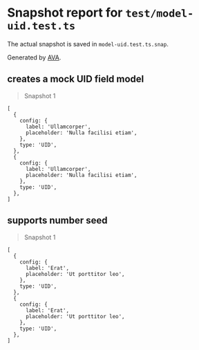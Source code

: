 # Snapshot report for `test/model-uid.test.ts`

The actual snapshot is saved in `model-uid.test.ts.snap`.

Generated by [AVA](https://avajs.dev).

## creates a mock UID field model

> Snapshot 1

    [
      {
        config: {
          label: 'Ullamcorper',
          placeholder: 'Nulla facilisi etiam',
        },
        type: 'UID',
      },
      {
        config: {
          label: 'Ullamcorper',
          placeholder: 'Nulla facilisi etiam',
        },
        type: 'UID',
      },
    ]

## supports number seed

> Snapshot 1

    [
      {
        config: {
          label: 'Erat',
          placeholder: 'Ut porttitor leo',
        },
        type: 'UID',
      },
      {
        config: {
          label: 'Erat',
          placeholder: 'Ut porttitor leo',
        },
        type: 'UID',
      },
    ]
